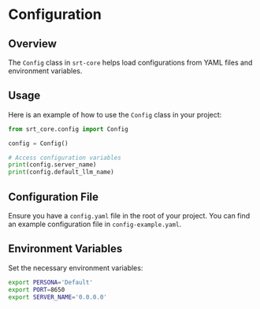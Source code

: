 # Configuration

## Overview

The `Config` class in `srt-core` helps load configurations from YAML files and environment variables.

## Usage

Here is an example of how to use the `Config` class in your project:

```python
from srt_core.config import Config

config = Config()

# Access configuration variables
print(config.server_name)
print(config.default_llm_name)
```

## Configuration File

Ensure you have a `config.yaml` file in the root of your project. You can find an example configuration file in `config-example.yaml`.

## Environment Variables

Set the necessary environment variables:

```sh
export PERSONA='Default'
export PORT=8650
export SERVER_NAME='0.0.0.0'
```
